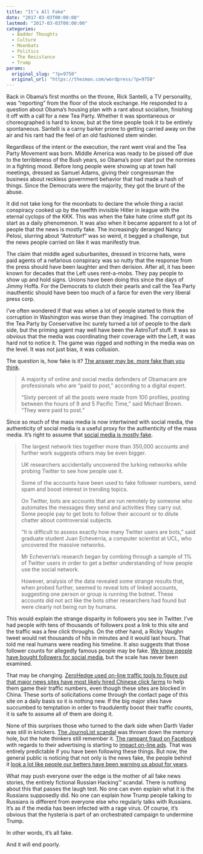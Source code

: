 ```yaml
---
title: "It’s All Fake"
date: "2017-03-03T00:00:00"
lastmod: "2017-03-03T00:00:00"
categories:
  - Badder Thoughts
  - Culture
  - Moonbats
  - Politics
  - The Resistance
  - Trump
params:
  original_slug: "?p=9758"
  original_url: "https://thezman.com/wordpress/?p=9758"
---
```


Back in Obama’s first months on the throne, Rick Santelli, a TV
personality, was “reporting” from the floor of the stock exchange. He
responded to a question about Obama’s housing plan with a rant
about socialism, finishing it off with a call for a new Tea Party.
Whether it was spontaneous or choreographed is hard to know, but at the
time people took it to be entirely spontaneous. Santelli is a carny
barker prone to getting carried away on the air and his rant had the
feel of an old fashioned stem winder.

Regardless of the intent or the execution, the rant went viral and the
Tea Party Movement was born. Middle America was ready to be pissed off
due to the terribleness of the Bush years, so Obama’s poor start put the
normies in a fighting mood. Before long people were showing up at town
hall meetings, dressed as Samuel Adams, giving their congressman the
business about reckless government behavior that had made a hash of
things. Since the Democrats were the majority, they got the brunt of the
abuse.

It did not take long for the moonbats to declare the whole thing a
racist conspiracy cooked up by the twelfth invisible Hitler in league
with the eternal cyclops of the KKK. This was when the fake hate crime
stuff got its start as a daily phenomenon. It was also when it became
apparent to a lot of people that the news is mostly fake. The
increasingly deranged Nancy Pelosi, slurring about “Astroturf” was so
weird, it begged a challenge, but the news people carried on like it was
manifestly true.

The claim that middle aged suburbanites, dressed in tricorne hats, were
paid agents of a nefarious conspiracy was so nutty that the response
from the press should have been laughter and then derision. After all,
it has been known for decades that the Left uses rent-a-mobs. They pay
people to show up and hold signs. Unions have been doing this since the
days of Jimmy Hoffa. For the Democrats to clutch their pearls and call
the Tea Party inauthentic should have been too much of a farce for even
the very liberal press corp.

I’ve often wondered if that was when a lot of people started to think
the corruption in Washington was worse than they imagined. The
corruption of the Tea Party by Conservative Inc surely turned a lot of
people to the dark side, but the priming agent may well have been the
AstroTurf stuff. It was so obvious that the media was coordinating their
coverage with the Left, it was hard not to notice it. The game was
rigged and nothing in the media was on the level. It was not just bias,
it was collusion.

The question is, how fake is it? <a
href="http://www.washingtonexaminer.com/obamascare-60-of-online-obamacare-defenders-paid-to-post-hits-on-critics/article/2615774"
target="_blank">The answer may be, more fake than you think</a>.

> A majority of online and social media defenders of Obamacare are
> professionals who are “paid to post,” according to a digital expert.
>
> “Sixty percent of all the posts were made from 100 profiles, posting
> between the hours of 9 and 5 Pacific Time,” said Michael Brown. “They
> were paid to post.”

Since so much of the mass media is now intertwined with social media,
the authenticity of social media is a useful proxy for the authenticity
of the mass media. It’s right to assume that
<a href="http://www.bbc.com/news/technology-38724082"
target="_blank">social media is mostly fake</a>.

> The largest network ties together more than 350,000 accounts and
> further work suggests others may be even bigger.
>
> UK researchers accidentally uncovered the lurking networks while
> probing Twitter to see how people use it.
>
> Some of the accounts have been used to fake follower numbers, send
> spam and boost interest in trending topics.
>
> On Twitter, bots are accounts that are run remotely by someone who
> automates the messages they send and activities they carry out. Some
> people pay to get bots to follow their account or to dilute chatter
> about controversial subjects.
>
> “It is difficult to assess exactly how many Twitter users are bots,”
> said graduate student Juan Echeverria, a computer scientist at UCL,
> who uncovered the massive networks.
>
> Mr Echeverria’s research began by combing through a sample of 1% of
> Twitter users in order to get a better understanding of how people use
> the social network.
>
> However, analysis of the data revealed some strange results that, when
> probed further, seemed to reveal lots of linked accounts, suggesting
> one person or group is running the botnet. These accounts did not act
> like the bots other researchers had found but were clearly not being
> run by humans.

This would explain the strange disparity in followers you see in
Twitter. I’ve had people with tens of thousands of followers post a link
to this site and the traffic was a few click throughs. On the other
hand, a Ricky Vaughn tweet would net thousands of hits in minutes and it
would last hours. That told me real humans were reading his timeline. It
also suggests that those follower counts for allegedly famous people may
be fake. <a
href="http://www.sozialy.com/twitter/buy-twitter-followers-fast/?gclid=Cj0KEQiAxeTFBRCGmIq_7rGt_r8BEiQANdPqUk-09k-bgiFar9D9mnOuf6_SqudVzsvm13AKCcIqQfQaAupV8P8HAQ"
target="_blank">We know people have bought followers for social
media</a>, but the scale has never been examined.

That may be changing. <a
href="http://www.zerohedge.com/news/2017-02-09/fake-newsflow-are-ny-times-guardian-and-wapo-buying-clicks-china-jumps-trickle-half-"
target="_blank">ZeroHedge used on-line traffic tools to figure out that
major news sites have most likely hired Chinese click farms</a> to help
them game their traffic numbers, even though these sites are blocked in
China. These sorts of solicitations come through the contact page of
this site on a daily basis so it is nothing new. If the big major sites
have succumbed to temptation in order to fraudulently boost their
traffic counts, it is safe to assume all of them are doing it.

None of this surprises those who turned to the dark side when Darth
Vader was still in knickers.
<a href="http://nypost.com/2010/07/25/the-fix-was-in/"
target="_blank">The JournoList scandal</a> was thrown down the memory
hole, but the hate thinkers still remember it. <a
href="https://www.bloomberg.com/news/articles/2016-09-23/facebook-says-it-gave-advertisers-inflated-video-view-metrics"
target="_blank">The rampant fraud on Facebook</a> with regards to their
advertising is starting to <a
href="http://www.dailymail.co.uk/sciencetech/article-4200958/URLs-outdo-hashtags-ads-aired-Super-Bowl-LI.html"
target="_blank">impact on-line ads</a>. That was entirely predictable if
you have been following these things. But now, the general public is
noticing that not only is the news fake, the people behind it <a
href="https://www.wired.com/2017/02/googles-troll-fighting-ai-now-belongs-world/"
target="_blank">look a lot like people our betters have been warning us
about for years</a>.

What may push everyone over the edge is the mother of all fake news
stories, the entirely fictional Russian Hacking™ scandal. There is
nothing about this that passes the laugh test. No one can even explain
what it is the Russians supposedly did. No one can explain how Trump
people talking to Russians is different from everyone else who regularly
talks with Russians. It’s as if the media has been infected with a rage
virus. Of course, it’s obvious that the hysteria is part of an
orchestrated campaign to undermine Trump.

In other words, it’s all fake.

And it will end poorly.
